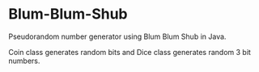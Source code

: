 # Blum-Blum-Shub
Pseudorandom number generator using Blum Blum Shub in Java.

Coin class generates random bits and Dice class generates random 3 bit numbers.
